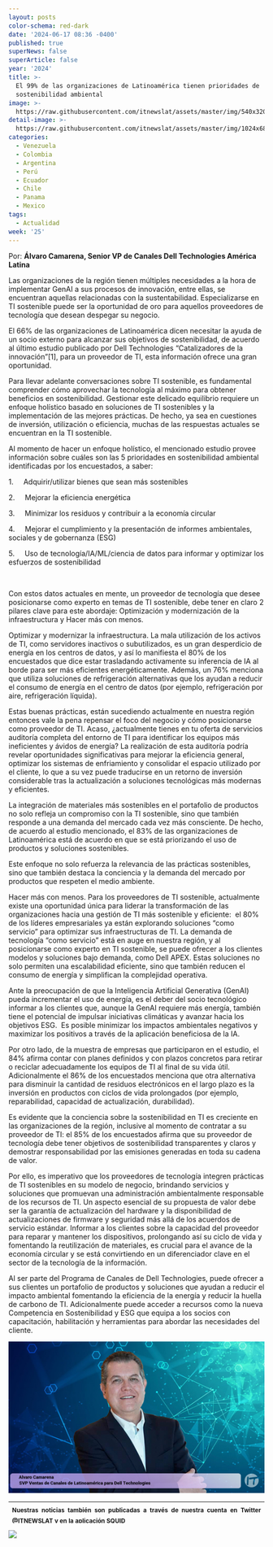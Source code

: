 ```yaml
---
layout: posts
color-schema: red-dark
date: '2024-06-17 08:36 -0400'
published: true
superNews: false
superArticle: false
year: '2024'
title: >-
  El 99% de las organizaciones de Latinoamérica tienen prioridades de
  sostenibilidad ambiental
image: >-
  https://raw.githubusercontent.com/itnewslat/assets/master/img/540x320/Alvaro-Camarena-p.jpg
detail-image: >-
  https://raw.githubusercontent.com/itnewslat/assets/master/img/1024x680/Alvaro-Camarena-g.jpg
categories:
  - Venezuela
  - Colombia
  - Argentina
  - Perú
  - Ecuador
  - Chile
  - Panama
  - Mexico
tags:
  - Actualidad
week: '25'
---
```

Por: **Álvaro Camarena, Senior VP de Canales Dell Technologies América Latina**

Las organizaciones de la región tienen múltiples necesidades a la hora de implementar GenAI a sus procesos de innovación, entre ellas, se encuentran aquellas relacionadas con la sustentabilidad. Especializarse en TI sostenible puede ser la oportunidad de oro para aquellos proveedores de tecnología que desean despegar su negocio.

El 66% de las organizaciones de Latinoamérica dicen necesitar la ayuda de un socio externo para alcanzar sus objetivos de sostenibilidad, de acuerdo al último estudio publicado por Dell Technologies “Catalizadores de la innovación”[1], para un proveedor de TI, esta información ofrece una gran oportunidad.

Para llevar adelante conversaciones sobre TI sostenible, es fundamental comprender cómo aprovechar la tecnología al máximo para obtener beneficios en sostenibilidad. Gestionar este delicado equilibrio requiere un enfoque holístico basado en soluciones de TI sostenibles y la implementación de las mejores prácticas. De hecho, ya sea en cuestiones de inversión, utilización o eficiencia, muchas de las respuestas actuales se encuentran en la TI sostenible.

Al momento de hacer un enfoque holístico, el mencionado estudio provee información sobre cuáles son las 5 prioridades en sostenibilidad ambiental identificadas por los encuestados, a saber:

1.     Adquirir/utilizar bienes que sean más sostenibles

2.     Mejorar la eficiencia energética

3.     Minimizar los residuos y contribuir a la economía circular

4.     Mejorar el cumplimiento y la presentación de informes ambientales, sociales y de gobernanza (ESG)

5.     Uso de tecnología/IA/ML/ciencia de datos para informar y optimizar los esfuerzos de sostenibilidad

 

Con estos datos actuales en mente, un proveedor de tecnología que desee posicionarse como experto en temas de TI sostenible, debe tener en claro 2 pilares clave para este abordaje: Optimización y modernización de la infraestructura y Hacer más con menos.

Optimizar y modernizar la infraestructura. La mala utilización de los activos de TI, como servidores inactivos o subutilizados, es un gran desperdicio de energía en los centros de datos, y así lo manifiesta el 80% de los encuestados que dice estar trasladando activamente su inferencia de IA al borde para ser más eficientes energéticamente. Además, un 76% menciona que utiliza soluciones de refrigeración alternativas que los ayudan a reducir el consumo de energía en el centro de datos (por ejemplo, refrigeración por aire, refrigeración líquida).

Estas buenas prácticas, están sucediendo actualmente en nuestra región entonces vale la pena repensar el foco del negocio y cómo posicionarse como proveedor de TI. Acaso, ¿actualmente tienes en tu oferta de servicios auditoría completa del entorno de TI para identificar los equipos más ineficientes y ávidos de energía? La realización de esta auditoría podría revelar oportunidades significativas para mejorar la eficiencia general, optimizar los sistemas de enfriamiento y consolidar el espacio utilizado por el cliente, lo que a su vez puede traducirse en un retorno de inversión considerable tras la actualización a soluciones tecnológicas más modernas y eficientes.

La integración de materiales más sostenibles en el portafolio de productos no solo refleja un compromiso con la TI sostenible, sino que también responde a una demanda del mercado cada vez más consciente. De hecho, de acuerdo al estudio mencionado, el 83% de las organizaciones de Latinoamérica está de acuerdo en que se está priorizando el uso de productos y soluciones sostenibles.

Este enfoque no solo refuerza la relevancia de las prácticas sostenibles, sino que también destaca la conciencia y la demanda del mercado por productos que respeten el medio ambiente.

Hacer más con menos. Para los proveedores de TI sostenible, actualmente existe una oportunidad única para liderar la transformación de las organizaciones hacia una gestión de TI más sostenible y eficiente:  el 80% de los líderes empresariales ya están explorando soluciones “como servicio” para optimizar sus infraestructuras de TI. La demanda de tecnología “como servicio” está en auge en nuestra región, y al posicionarse como experto en TI sostenible, se puede ofrecer a los clientes modelos y soluciones bajo demanda, como Dell APEX. Estas soluciones no solo permiten una escalabilidad eficiente, sino que también reducen el consumo de energía y simplifican la complejidad operativa.

Ante la preocupación de que la Inteligencia Artificial Generativa (GenAI) pueda incrementar el uso de energía, es el deber del socio tecnológico informar a los clientes que, aunque la GenAI requiere más energía, también tiene el potencial de impulsar iniciativas climáticas y avanzar hacia los objetivos ESG.  Es posible minimizar los impactos ambientales negativos y maximizar los positivos a través de la aplicación beneficiosa de la IA.

Por otro lado, de la muestra de empresas que participaron en el estudio, el 84% afirma contar con planes definidos y con plazos concretos para retirar o reciclar adecuadamente los equipos de TI al final de su vida útil. Adicionalmente el 86% de los encuestados menciona que otra alternativa para disminuir la cantidad de residuos electrónicos en el largo plazo es la inversión en productos con ciclos de vida prolongados (por ejemplo, reparabilidad, capacidad de actualización, durabilidad).

Es evidente que la conciencia sobre la sostenibilidad en TI es creciente en las organizaciones de la región, inclusive al momento de contratar a su proveedor de TI: el 85% de los encuestados afirma que su proveedor de tecnología debe tener objetivos de sostenibilidad transparentes y claros y demostrar responsabilidad por las emisiones generadas en toda su cadena de valor.

Por ello, es imperativo que los proveedores de tecnología integren prácticas de TI sostenibles en su modelo de negocio, brindando servicios y soluciones que promuevan una administración ambientalmente responsable de los recursos de TI. Un aspecto esencial de su propuesta de valor debe ser la garantía de actualización del hardware y la disponibilidad de actualizaciones de firmware y seguridad más allá de los acuerdos de servicio estándar. Informar a los clientes sobre la capacidad del proveedor para reparar y mantener los dispositivos, prolongando así su ciclo de vida y fomentando la reutilización de materiales, es crucial para el avance de la economía circular y se está convirtiendo en un diferenciador clave en el sector de la tecnología de la información.

Al ser parte del Programa de Canales de Dell Technologies, puede ofrecer a sus clientes un portafolio de productos y soluciones que ayudan a reducir el impacto ambiental fomentando la eficiencia de la energía y reducir la huella de carbono de TI. Adicionalmente puede acceder a recursos como la nueva Competencia en Sostenibilidad y ESG que equipa a los socios con capacitación, habilitación y herramientas para abordar las necesidades del cliente.

![](https://raw.githubusercontent.com/itnewslat/assets/master/img/540x320/Alvaro-Camarena-p.jpg)

<table style="height: 42px;" width="569">
<tbody>
<tr>
<td style="text-align: justify;"><sub><strong>Nuestras noticias también son publicadas a través de nuestra cuenta en Twitter <a href="https://twitter.com/itnewslat?lang=es">@ITNEWSLAT</a> y en la aplicación <a href="https://squidapp.co/en/">SQUID</a></strong></sub></td>
</tr>
</tbody>
</table>

<img src="https://tracker.metricool.com/c3po.jpg?hash=56f88a41e39ab42c063cc51676587a04"/>